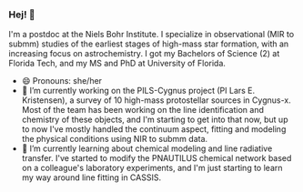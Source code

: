 ### Hej! 👋

I'm a postdoc at the Niels Bohr Institute. I specialize in observational (MIR to submm) studies of the earliest stages of high-mass star formation, with an increasing focus on astrochemistry. I got my Bachelors of Science (2) at Florida Tech, and my MS and PhD at University of Florida.
- 😄 Pronouns: she/her
- 🔭 I’m currently working on the PILS-Cygnus project (PI Lars E. Kristensen), a survey of 10 high-mass protostellar sources in Cygnus-x. Most of the team has been working on the line identification and chemistry of these objects, and I'm starting to get into that now, but up to now I've mostly handled the continuum aspect, fitting and modeling the physical conditions using NIR to submm data.
- 🌱 I’m currently learning about chemical modeling and line radiative transfer. I've started to modify the PNAUTILUS chemical network based on a colleague's laboratory experiments, and I'm just starting to learn my way around line fitting in CASSIS.


